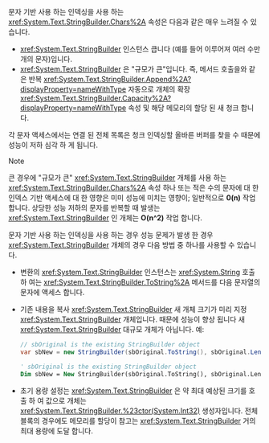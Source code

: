 문자 기반 사용 하는 인덱싱을 사용 하는 <xref:System.Text.StringBuilder.Chars%2A> 속성은 다음과 같은 매우 느려질 수 있습니다.

- <xref:System.Text.StringBuilder> 인스턴스 큽니다 (예를 들어 이루어져 여러 수만 개의 문자)입니다.
- <xref:System.Text.StringBuilder> 은 "규모가 큰"입니다. 즉, 메서드 호출을와 같은 반복 <xref:System.Text.StringBuilder.Append%2A?displayProperty=nameWithType> 자동으로 개체의 확장 <xref:System.Text.StringBuilder.Capacity%2A?displayProperty=nameWithType> 속성 및 해당 메모리의 할당 된 새 청크 합니다.

각 문자 액세스에서는 연결 된 전체 목록은 청크 인덱싱할 올바른 버퍼를 찾을 수 때문에 성능이 저하 심각 하 게 됩니다.

> [!NOTE]
>  큰 경우에 "규모가 큰" <xref:System.Text.StringBuilder> 개체를 사용 하는 <xref:System.Text.StringBuilder.Chars%2A> 속성 하나 또는 적은 수의 문자에 대 한 인덱스 기반 액세스에 대 한 영향은 미미 성능에 미치는 영향이; 일반적으로 **0(n)** 작업 합니다. 상당한 성능 저하의 문자를 반복할 때 발생는 <xref:System.Text.StringBuilder> 인 개체는 **O(n^2)** 작업 합니다. 

문자 기반 사용 하는 인덱싱을 사용 하는 경우 성능 문제가 발생 한 경우 <xref:System.Text.StringBuilder> 개체의 경우 다음 방법 중 하나를 사용할 수 있습니다.

- 변환의 <xref:System.Text.StringBuilder> 인스턴스는 <xref:System.String> 호출 하 여는 <xref:System.Text.StringBuilder.ToString%2A> 메서드를 다음 문자열의 문자에 액세스 합니다.

- 기존 내용을 복사 <xref:System.Text.StringBuilder> 새 개체 크기가 미리 지정 <xref:System.Text.StringBuilder> 개체입니다. 때문에 성능이 향상 됩니다 새 <xref:System.Text.StringBuilder> 대규모 개체가 아닙니다. 예:

   ```csharp
   // sbOriginal is the existing StringBuilder object
   var sbNew = new StringBuilder(sbOriginal.ToString(), sbOriginal.Length);
   ```
   ```vb
   ' sbOriginal is the existing StringBuilder object
   Dim sbNew = New StringBuilder(sbOriginal.ToString(), sbOriginal.Length)
   ```
- 초기 용량 설정는 <xref:System.Text.StringBuilder> 은 약 최대 예상된 크기를 호출 하 여 값으로 개체는 <xref:System.Text.StringBuilder.%23ctor(System.Int32)> 생성자입니다. 전체 블록의 경우에도 메모리를 할당이 참고는 <xref:System.Text.StringBuilder> 거의 최대 용량에 도달 합니다.

